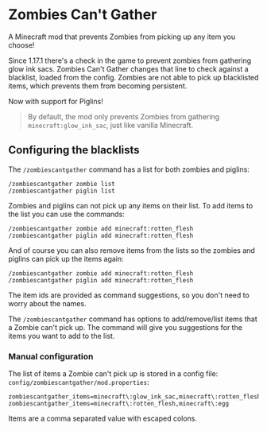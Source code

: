 # Zombies Can't Gather

A Minecraft mod that prevents Zombies from picking up any item you choose!

Since 1.17.1 there's a check in the game to prevent zombies from gathering glow ink sacs. 
Zombies Can't Gather changes that line to check against a blacklist, loaded from the config. 
Zombies are not able to pick up blacklisted items, which prevents them from becoming persistent.

Now with support for Piglins!

> By default, the mod only prevents Zombies from gathering `minecraft:glow_ink_sac`, just like vanilla Minecraft.

## Configuring the blacklists

The `/zombiescantgather` command has a list for both zombies and piglins:
```properties
/zombiescantgather zombie list
/zombiescantgather piglin list
```

Zombies and piglins can not pick up any items on their list. To add items to the list you can use the commands:
```properties
/zombiescantgather zombie add minecraft:rotten_flesh
/zombiescantgather piglin add minecraft:rotten_flesh
```
And of course you can also remove items from the lists so the zombies and piglins can pick up the items again:

```properties
/zombiescantgather zombie add minecraft:rotten_flesh
/zombiescantgather piglin add minecraft:rotten_flesh
```
The item ids are provided as command suggestions, so you don't need to worry about the names.


The `/zombiescantgather` command has options to add/remove/list items that a Zombie can't pick up. The
command will give you suggestions for the items you want to add to the list.

### Manual configuration

The list of items a Zombie can't pick up is stored in a config file: `config/zombiescantgather/mod.properties`:

```properties
zombiescantgather_items=minecraft\:glow_ink_sac,minecraft\:rotten_flesh,minecraft\:egg,minecraft\:bone
zombiescantgather_items=minecraft\:rotten_flesh,minecraft\:egg
```
Items are a comma separated value with escaped colons.

